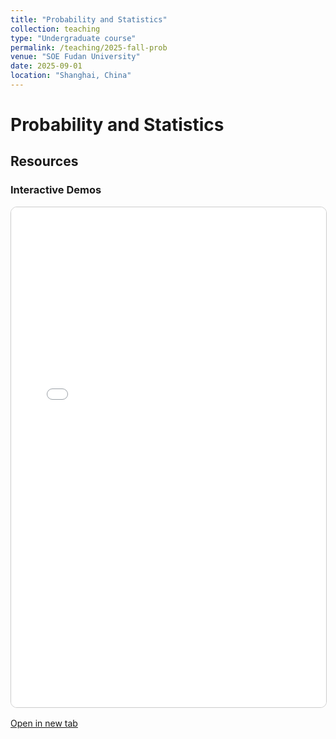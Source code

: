 ```yaml
---
title: "Probability and Statistics"
collection: teaching
type: "Undergraduate course"
permalink: /teaching/2025-fall-prob
venue: "SOE Fudan University"
date: 2025-09-01
location: "Shanghai, China"
---
```


Probability and Statistics
====

Resources
-----
### Interactive Demos
<iframe src="/_teaching/2025-fall-prob/toolkit/index.html"
        style="width: 100%; height: 800px; border: 1px solid #ccc; border-radius: 10px; background: #fff;">
</iframe>

<p class="text--center" style="margin-top: 1rem;">
  <a href="/_teaching/2025-fall-prob/toolkit/index.html" target="_blank" class="btn btn--primary">
    Open in new tab
  </a>
</p>


